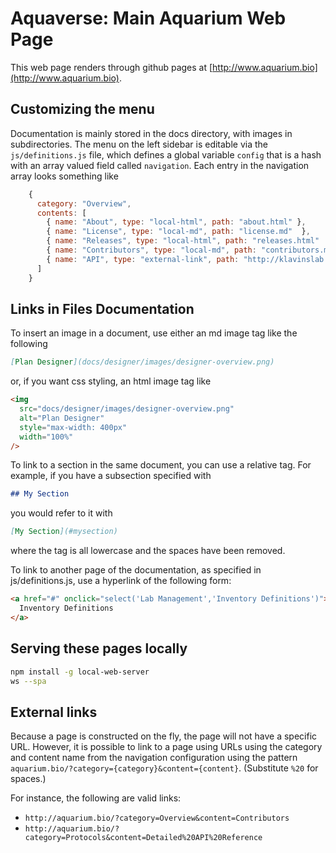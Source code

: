 # Aquaverse: Main Aquarium Web Page

This web page renders through github pages at [http://www.aquarium.bio](http://www.aquarium.bio).

## Customizing the menu

Documentation is mainly stored in the docs directory, with images in subdirectories.
The menu on the left sidebar is editable via the `js/definitions.js` file, which defines
a global variable `config` that is a hash with an array valued field called `navigation`.
Each entry in the navigation array looks something like

```javascript
    {
      category: "Overview",
      contents: [
        { name: "About", type: "local-html", path: "about.html" },
        { name: "License", type: "local-md", path: "license.md"  },
        { name: "Releases", type: "local-html", path: "releases.html"  },
        { name: "Contributors", type: "local-md", path: "contributors.md"  },
        { name: "API", type: "external-link", path: "http://klavinslab.org/aquarium/api/" },
      ]
    }
```

## Links in Files Documentation

To insert an image in a document, use either an md image tag like the following

```markdown
[Plan Designer](docs/designer/images/designer-overview.png)
```

or, if you want css styling, an html image tag like

```html
<img
  src="docs/designer/images/designer-overview.png"
  alt="Plan Designer"
  style="max-width: 400px"
  width="100%"
/>
```

To link to a section in the same document, you can use a relative tag.
For example, if you have a subsection specified with

```markdown
## My Section
```

you would refer to it with

```markdown
[My Section](#mysection)
```

where the tag is all lowercase and the spaces have been removed.

To link to another page of the documentation, as specified in js/definitions.js,
use a hyperlink of the following form:

```html
<a href="#" onclick="select('Lab Management','Inventory Definitions')">
  Inventory Definitions
</a>
```

## Serving these pages locally

```bash
npm install -g local-web-server
ws --spa
```

## External links

Because a page is constructed on the fly, the page will not have a specific URL.
However, it is possible to link to a page using URLs using the category and content name from the navigation configuration using the pattern `aquarium.bio/?category={category}&content={content}`.
(Substitute `%20` for spaces.)

For instance, the following are valid links:

- `http://aquarium.bio/?category=Overview&content=Contributors`
- `http://aquarium.bio/?category=Protocols&content=Detailed%20API%20Reference`
